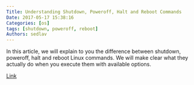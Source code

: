 ```yaml
---
Title: Understanding Shutdown, Poweroff, Halt and Reboot Commands
Date: 2017-05-17 15:38:16
Categories: [os]
tags: [shutdown, poweroff, reboot]
Authors: sedlav
---
```


In this article, we will explain to you the difference between shutdown, poweroff, halt and reboot Linux commands. We will make clear what they actually do when you execute them with available options.

[Link](https://www.tecmint.com/shutdown-poweroff-halt-and-reboot-commands-in-linux)
